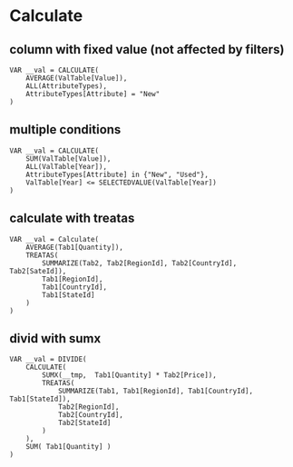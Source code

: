 # Calculate

## column with fixed value (not affected by filters)
```
VAR __val = CALCULATE(
    AVERAGE(ValTable[Value]), 
    ALL(AttributeTypes),
    AttributeTypes[Attribute] = "New"
)
```

## multiple conditions
```
VAR __val = CALCULATE(
    SUM(ValTable[Value]),
    ALL(ValTable[Year]), 
    AttributeTypes[Attribute] in {"New", "Used"},
    ValTable[Year] <= SELECTEDVALUE(ValTable[Year])
)
```

## calculate with treatas
```
VAR __val = Calculate(
    AVERAGE(Tab1[Quantity]),
    TREATAS(
        SUMMARIZE(Tab2, Tab2[RegionId], Tab2[CountryId], Tab2[SateId]),
        Tab1[RegionId],
        Tab1[CountryId],
        Tab1[StateId]
    )
)
```

## divid with sumx
```
VAR __val = DIVIDE( 
    CALCULATE(
        SUMX(__tmp,  Tab1[Quantity] * Tab2[Price]),
        TREATAS(
            SUMMARIZE(Tab1, Tab1[RegionId], Tab1[CountryId], Tab1[StateId]),
            Tab2[RegionId],
            Tab2[CountryId],
            Tab2[StateId]
        )  
    ),
    SUM( Tab1[Quantity] )
)
```
